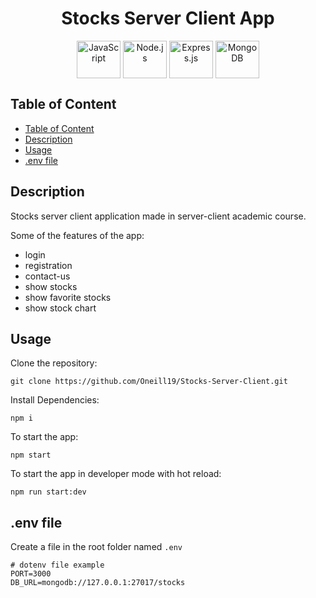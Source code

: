 <h1 align="center">Stocks Server Client App</h1>

<p align="center" width="100%">
    <a href="#"><img align="center" src="https://user-images.githubusercontent.com/66797449/179608597-7d07727b-ec72-49ee-9d57-793d364dabfe.svg" title="JavaScript" width="70" height="60"/></a>
    <a href="#"><img align="center" src="https://user-images.githubusercontent.com/66797449/179540169-5ef02758-a7bc-437d-bf61-d9699c7e21d7.svg" title="Node.js" width="70" height="60"/></a>
    <a href="#"><img align="center" src="https://user-images.githubusercontent.com/66797449/180653937-3fdf6a5a-ac5e-41fa-aa3b-ba3cdc41422f.svg" title="Express.js" width="70" height="60"/></a>
    <a href="#"><img align="center" src="https://user-images.githubusercontent.com/66797449/179544088-763e1c43-7aad-4749-a8c4-6692742508ee.svg" title="MongoDB" width="70" height="60"/></a>
</p>

## Table of Content

- [Table of Content](#table-of-content)
- [Description](#description)
- [Usage](#usage)
- [.env file](#env-file)

## Description
Stocks server client application made in server-client academic course.

Some of the features of the app:
- login
- registration
- contact-us
- show stocks
- show favorite stocks
- show stock chart

## Usage

Clone the repository:
```
git clone https://github.com/Oneill19/Stocks-Server-Client.git
```

Install Dependencies:
```
npm i
```

To start the app:
```
npm start
```

To start the app in developer mode with hot reload:
```
npm run start:dev
```

## .env file
Create a file in the root folder named `.env`

```
# dotenv file example
PORT=3000
DB_URL=mongodb://127.0.0.1:27017/stocks
```